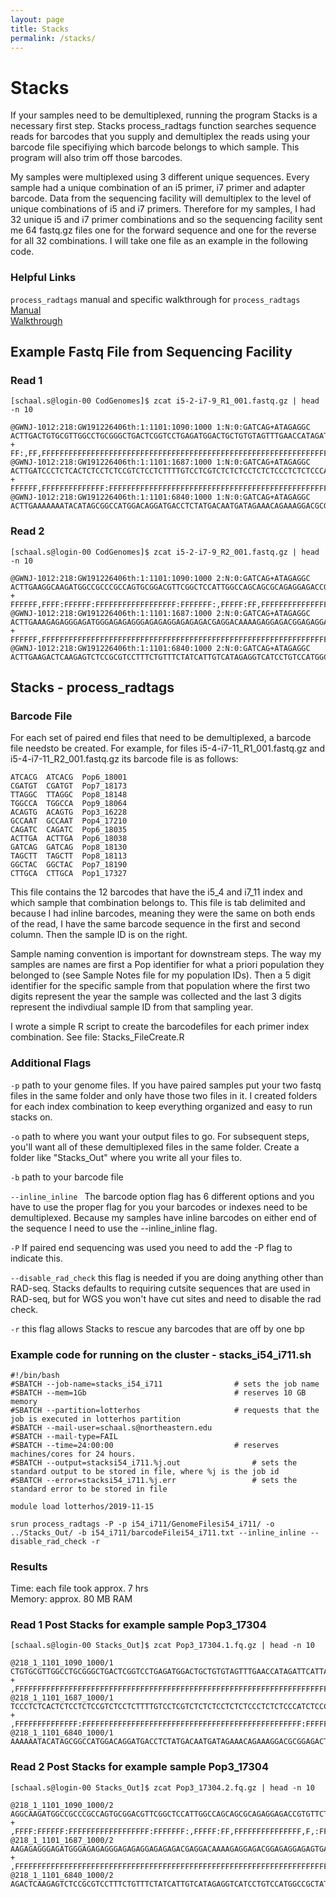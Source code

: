 ```yaml
---
layout: page
title: Stacks
permalink: /stacks/
---
```


# Stacks
If your samples need to be demultiplexed, running the program Stacks is a necessary first step. Stacks process_radtags function searches sequence reads for barcodes that you supply and demultiplex the reads using your barcode file specifiying which barcode belongs to which sample. This program will also trim off those barcodes. 

My samples were multiplexed using 3 different unique sequences. Every sample had a unique combination of an i5 primer, i7 primer and adapter barcode. Data from the sequencing facility will demultiplex to the level of unique combinations of i5 and i7 primers. Therefore for my samples, I had 32 unique i5 and i7 primer combinations and so the sequencing facility sent me 64 fastq.gz files one for the forward sequence and one for the reverse for all 32 combinations. I will take one file as an example in the following code. 

### Helpful Links
```process_radtags``` manual and specific walkthrough for ```process_radtags```  
[Manual](https://catchenlab.life.illinois.edu/stacks/manual/)  
[Walkthrough](https://catchenlab.life.illinois.edu/stacks/comp/process_radtags.php)  


## Example Fastq File from Sequencing Facility 

### Read 1
```
[schaal.s@login-00 CodGenomes]$ zcat i5-2-i7-9_R1_001.fastq.gz | head -n 10

@GWNJ-1012:218:GW191226406th:1:1101:1090:1000 1:N:0:GATCAG+ATAGAGGC
ACTTGACTGTGCGTTGGCCTGCGGGCTGACTCGGTCCTGAGATGGACTGCTGTGTAGTTTGAACCATAGATTCATTATATAGAACACGGTCTCCTCTGCGCTGCTGGCCAATGGAGCCGAACGTCCGCACTGGCGGGCGGCCATCTTGCC
+
FF:,FF,FFFFFFFFFFFFFFFFFFFFFFFFFFFFFFFFFFFFFFFFFFFFFFFFFFFFFFFFFFFFFFFFFFFFFFFFFFFFFF:FFFFFFFFFFFFFFFFFFFFFFF,:FFFFFFFFF:FFFFFFF:FFFFFFFFFFFFF:FFFFFFF
@GWNJ-1012:218:GW191226406th:1:1101:1687:1000 1:N:0:GATCAG+ATAGAGGC
ACTTGATCCCTCTCACTCTCCTCTCCGTCTCCTCTTTTGTCCTCGTCTCTCTCCTCTCTCCCTCTCTCCCATCTCCCTCTCTATCAAGTAGATCGGAAGAGCACACGTCTGAACTCCAGTCACGATCAGATCTCGTATGCCGTCTTCTGC
+
FFFFFF,FFFFFFFFFFFFFF:FFFFFFFFFFFFFFFFFFFFFFFFFFFFFFFFFFFFFFFFFFFFFFFFF:FFFFFFFFFFFFFFFFFF:FFFFFFFFFFFFFFFF:FFFFFFFFFFFFFFFFFFFFFFFF:FFFF:::F,F::FFFFF
@GWNJ-1012:218:GW191226406th:1:1101:6840:1000 1:N:0:GATCAG+ATAGAGGC
ACTTGAAAAAAATACATAGCGGCCATGGACAGGATGACCTCTATGACAATGATAGAAACAGAAAGGACGCGGAGACTCTTGAGTCATCAAGTAGATCGGAAGAGCACACGTCTGAACTCCAGTCACGATCAGATCTCGTATGCCGTCTTC
```	
### Read 2
```
[schaal.s@login-00 CodGenomes]$ zcat i5-2-i7-9_R2_001.fastq.gz | head -n 10

@GWNJ-1012:218:GW191226406th:1:1101:1090:1000 2:N:0:GATCAG+ATAGAGGC
ACTTGAAGGCAAGATGGCCGCCCGCCAGTGCGGACGTTCGGCTCCATTGGCCAGCAGCGCAGAGGAGACCGTGTTCTATATAATGAATCTATGGTTCAAACTACACAGCAGTCCATCTCAGGACCGAGTCAGCCCGCAGGCCAACGCACA
+
FFFFFF,FFFF:FFFFFF:FFFFFFFFFFFFFFFFFF:FFFFFFF:,FFFFF:FF,FFFFFFFFFFFFFFF,F,:FFFF:F,FFFFF:FF,FFFF,FFFFFF,FFF,FF:FFFFF:F:FFFF,FFF:F:F:FFFFFFFFFFF,:FFFFFF
@GWNJ-1012:218:GW191226406th:1:1101:1687:1000 2:N:0:GATCAG+ATAGAGGC
ACTTGAAAGAGAGGGAGATGGGAGAGAGGGAGAGAGGAGAGAGACGAGGACAAAAGAGGAGACGGAGAGGAGAGTGAGAGGGATCAAGTAGATCGGAAGAGCGTCGTGTAGGGAAAGAGTGTGCCTCTATGTGTAGATCTCGGTGGTCGC
+
FFFFFF,FFFFFFFFFFFFFFFFFFFFFFFFFFFFFFFFFFFFFFFFFFFFFFFFFFFFFFFFFFFFFFFFFFFFFFFFFFFFFFFFFFFFFFFFFFFFFFFFFFFFFF,FFFF:FFFFFFFFFFFFFFFFFFFFFFFFFFFF:FF,FF:
@GWNJ-1012:218:GW191226406th:1:1101:6840:1000 2:N:0:GATCAG+ATAGAGGC
ACTTGAAGACTCAAGAGTCTCCGCGTCCTTTCTGTTTCTATCATTGTCATAGAGGTCATCCTGTCCATGGCCGCTATGTATTTTTATCAAGTAGATCGGAAGAGCGTCGTGTAGGGAAAGAGTGTGCCTCTATGTGTAGATCTCGGTGGT
```

## Stacks - process_radtags

### Barcode File
For each set of paired end files that need to be demultiplexed, a barcode file needsto be created. For example, for files i5-4-i7-11_R1_001.fastq.gz and i5-4-i7-11_R2_001.fastq.gz its barcode file is as follows:

```
ATCACG	ATCACG	Pop6_18001
CGATGT	CGATGT	Pop7_18173
TTAGGC	TTAGGC	Pop8_18148
TGGCCA	TGGCCA	Pop9_18064
ACAGTG	ACAGTG	Pop3_16228
GCCAAT	GCCAAT	Pop4_17210
CAGATC	CAGATC	Pop6_18035
ACTTGA	ACTTGA	Pop6_18038
GATCAG	GATCAG	Pop8_18130
TAGCTT	TAGCTT	Pop8_18113
GGCTAC	GGCTAC	Pop7_18190
CTTGCA	CTTGCA	Pop1_17327
```

This file contains the 12 barcodes that have the i5_4 and i7_11 index and which sample that combination belongs to. This file is tab delimited and because I had inline barcodes, meaning they were the same on both ends of the read, I have the same barcode sequence in the first and second column. Then the sample ID is on the right. 

Sample naming convention is important for downstream steps. The way my samples are names are first a Pop identifier for what a priori population they belonged to (see Sample Notes file for my population IDs). Then a 5 digit identifier for the specific sample from that population where the first two digits represent the year the sample was collected and the last 3 digits represent the indivdiual sample ID from that sampling year.

I wrote a simple R script to create the barcodefiles for each primer index combination. See file: Stacks_FileCreate.R

### Additional Flags 
 
```-p``` path to your genome files. If you have paired samples put your two fastq files in the same folder and only have those two files in it. I created folders for each index combination to keep everything organized and easy to run stacks on.

```-o``` path to where you want your output files to go. For subsequent steps, you'll want all of these demultiplexed files in the same folder. Create a folder like "Stacks_Out" where you write all your files to. 

```-b``` path to your barcode file 

```--inline_inline ``` The barcode option flag has 6 different options and you have to use the proper flag for you your barcodes or indexes need to be demultiplexed. Because my samples have inline barcodes on either end of the sequence I need to use the --inline_inline flag. 

```-P``` If paired end sequencing was used you need to add the -P flag to indicate this.

```--disable_rad_check``` this flag is needed if you are doing anything other than RAD-seq. Stacks defaults to requiring cutsite sequences that are used in RAD-seq, but for WGS you won't have cut sites and need to disable the rad check.

```-r``` this flag allows Stacks to rescue any barcodes that are off by one bp 


### Example code for running on the cluster - stacks_i54_i711.sh
```
#!/bin/bash
#SBATCH --job-name=stacks_i54_i711                # sets the job name
#SBATCH --mem=1Gb                                 # reserves 10 GB memory
#SBATCH --partition=lotterhos                     # requests that the job is executed in lotterhos partition 
#SBATCH --mail-user=schaal.s@northeastern.edu
#SBATCH --mail-type=FAIL
#SBATCH --time=24:00:00                           # reserves machines/cores for 24 hours.
#SBATCH --output=stacksi54_i711.%j.out                # sets the standard output to be stored in file, where %j is the job id
#SBATCH --error=stacksi54_i711.%j.err                 # sets the standard error to be stored in file
	
module load lotterhos/2019-11-15

srun process_radtags -P -p i54_i711/GenomeFilesi54_i711/ -o ../Stacks_Out/ -b i54_i711/barcodeFilei54_i711.txt --inline_inline --disable_rad_check -r
```

### Results 
Time: 				each file took approx. 7 hrs  
Memory: 			approx. 80 MB RAM


### Read 1 Post Stacks for example sample Pop3_17304 

```
[schaal.s@login-00 Stacks_Out]$ zcat Pop3_17304.1.fq.gz | head -n 10

@218_1_1101_1090_1000/1
CTGTGCGTTGGCCTGCGGGCTGACTCGGTCCTGAGATGGACTGCTGTGTAGTTTGAACCATAGATTCATTATATAGAACACGGTCTCCTCTGCGCTGCTGGCCAATGGAGCCGAACGTCCGCACTGGCGGGCGGCCATCTTGCC
+
,FFFFFFFFFFFFFFFFFFFFFFFFFFFFFFFFFFFFFFFFFFFFFFFFFFFFFFFFFFFFFFFFFFFFFFFFFFFFFF:FFFFFFFFFFFFFFFFFFFFFFF,:FFFFFFFFF:FFFFFFF:FFFFFFFFFFFFF:FFFFFFF
@218_1_1101_1687_1000/1	TCCCTCTCACTCTCCTCTCCGTCTCCTCTTTTGTCCTCGTCTCTCTCCTCTCTCCCTCTCTCCCATCTCCCTCTCTATCAAGTAGATCGGAAGAGCACACGTCTGAACTCCAGTCACGATCAGATCTCGTATGCCGTCTTCTGC
+
,FFFFFFFFFFFFFF:FFFFFFFFFFFFFFFFFFFFFFFFFFFFFFFFFFFFFFFFFFFFFFFFF:FFFFFFFFFFFFFFFFFF:FFFFFFFFFFFFFFFF:FFFFFFFFFFFFFFFFFFFFFFFF:FFFF:::F,F::FFFFF
@218_1_1101_6840_1000/1
AAAAAATACATAGCGGCCATGGACAGGATGACCTCTATGACAATGATAGAAACAGAAAGGACGCGGAGACTCTTGAGTCATCAAGTAGATCGGAAGAGCACACGTCTGAACTCCAGTCACGATCAGATCTCGTATGCCGTCTTC
```

### Read 2 Post Stacks for example sample Pop3_17304 
```
[schaal.s@login-00 Stacks_Out]$ zcat Pop3_17304.2.fq.gz | head -n 10

@218_1_1101_1090_1000/2
AGGCAAGATGGCCGCCCGCCAGTGCGGACGTTCGGCTCCATTGGCCAGCAGCGCAGAGGAGACCGTGTTCTATATAATGAATCTATGGTTCAAACTACACAGCAGTCCATCTCAGGACCGAGTCAGCCCGCAGGCCAACGCACA
+
,FFFF:FFFFFF:FFFFFFFFFFFFFFFFFF:FFFFFFF:,FFFFF:FF,FFFFFFFFFFFFFFF,F,:FFFF:F,FFFFF:FF,FFFF,FFFFFF,FFF,FF:FFFFF:F:FFFF,FFF:F:F:FFFFFFFFFFF,:FFFFFF
@218_1_1101_1687_1000/2
AAGAGAGGGAGATGGGAGAGAGGGAGAGAGGAGAGAGACGAGGACAAAAGAGGAGACGGAGAGGAGAGTGAGAGGGATCAAGTAGATCGGAAGAGCGTCGTGTAGGGAAAGAGTGTGCCTCTATGTGTAGATCTCGGTGGTCGC
+
,FFFFFFFFFFFFFFFFFFFFFFFFFFFFFFFFFFFFFFFFFFFFFFFFFFFFFFFFFFFFFFFFFFFFFFFFFFFFFFFFFFFFFFFFFFFFFFFFFFFFFF,FFFF:FFFFFFFFFFFFFFFFFFFFFFFFFFFF:FF,FF:
@218_1_1101_6840_1000/2
AGACTCAAGAGTCTCCGCGTCCTTTCTGTTTCTATCATTGTCATAGAGGTCATCCTGTCCATGGCCGCTATGTATTTTTATCAAGTAGATCGGAAGAGCGTCGTGTAGGGAAAGAGTGTGCCTCTATGTGTAGATCTCGGTGGT
```

